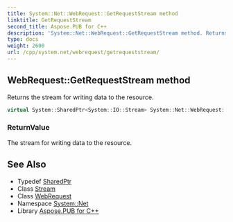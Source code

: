 ```yaml
---
title: System::Net::WebRequest::GetRequestStream method
linktitle: GetRequestStream
second_title: Aspose.PUB for C++
description: 'System::Net::WebRequest::GetRequestStream method. Returns the stream for writing data to the resource in C++.'
type: docs
weight: 2600
url: /cpp/system.net/webrequest/getrequeststream/
---
```

## WebRequest::GetRequestStream method


Returns the stream for writing data to the resource.

```cpp
virtual System::SharedPtr<System::IO::Stream> System::Net::WebRequest::GetRequestStream()
```


### ReturnValue

The stream for writing data to the resource.

## See Also

* Typedef [SharedPtr](../../../system/sharedptr/)
* Class [Stream](../../../system.io/stream/)
* Class [WebRequest](../)
* Namespace [System::Net](../../)
* Library [Aspose.PUB for C++](../../../)
